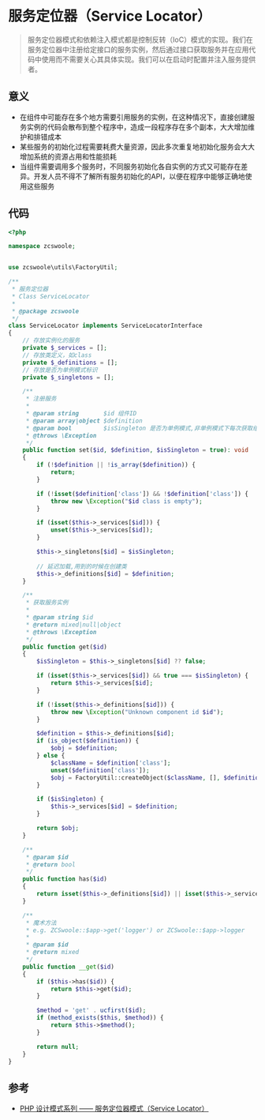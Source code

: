# 服务定位器（Service Locator）
> 服务定位器模式和依赖注入模式都是控制反转（IoC）模式的实现。我们在服务定位器中注册给定接口的服务实例，然后通过接口获取服务并在应用代码中使用而不需要关心其具体实现。我们可以在启动时配置并注入服务提供者。

## 意义
- 在组件中可能存在多个地方需要引用服务的实例，在这种情况下，直接创建服务实例的代码会散布到整个程序中，造成一段程序存在多个副本，大大增加维护和排错成本
- 某些服务的初始化过程需要耗费大量资源，因此多次重复地初始化服务会大大增加系统的资源占用和性能损耗
- 当组件需要调用多个服务时，不同服务初始化各自实例的方式又可能存在差异。开发人员不得不了解所有服务初始化的API，以便在程序中能够正确地使用这些服务

## 代码
```php
<?php

namespace zcswoole;


use zcswoole\utils\FactoryUtil;

/**
 * 服务定位器
 * Class ServiceLocator
 *
 * @package zcswoole
 */
class ServiceLocator implements ServiceLocatorInterface
{
	// 存放实例化的服务
    private $_services = [];
    // 存放类定义，如class
    private $_definitions = [];
    // 存放是否为单例模式标识
    private $_singletons = [];

    /**
     * 注册服务
     *
     * @param string       $id 组件ID
     * @param array|object $definition
     * @param bool         $isSingleton 是否为单例模式,非单例模式下每次获取组件时都会实例化一次对象
     * @throws \Exception
     */
    public function set($id, $definition, $isSingleton = true): void
    {
        if (!$definition || !is_array($definition)) {
            return;
        }

        if (!isset($definition['class']) && !$definition['class']) {
            throw new \Exception("$id class is empty");
        }

        if (isset($this->_services[$id])) {
            unset($this->_services[$id]);
        }

        $this->_singletons[$id] = $isSingleton;
        
        // 延迟加载,用到的时候在创建类
        $this->_definitions[$id] = $definition;
    }

    /**
     * 获取服务实例
     *
     * @param string $id
     * @return mixed|null|object
     * @throws \Exception
     */
    public function get($id)
    {
        $isSingleton = $this->_singletons[$id] ?? false;

        if (isset($this->_services[$id]) && true === $isSingleton) {
            return $this->_services[$id];
        }

        if (!isset($this->_definitions[$id])) {
            throw new \Exception("Unknown component id $id");
        }

        $definition = $this->_definitions[$id];
        if (is_object($definition)) {
            $obj = $definition;
        } else {
            $className = $definition['class'];
            unset($definition['class']);
            $obj = FactoryUtil::createObject($className, [], $definition);
        }

        if ($isSingleton) {
            $this->_services[$id] = $definition;
        }

        return $obj;
    }

    /**
     * @param $id
     * @return bool
     */
    public function has($id)
    {
        return isset($this->_definitions[$id]) || isset($this->_services[$id]);
    }

    /**
     * 魔术方法
     * e.g. ZCSwoole::$app->get('logger') or ZCSwoole::$app->logger
     *
     * @param $id
     * @return mixed
     */
    public function __get($id)
    {
        if ($this->has($id)) {
            return $this->get($id);
        }

        $method = 'get' . ucfirst($id);
        if (method_exists($this, $method)) {
            return $this->$method();
        }

        return null;
    }
}
```
## 参考
- [PHP 设计模式系列 —— 服务定位器模式（Service Locator）](https://laravelacademy.org/post/2820.html)

